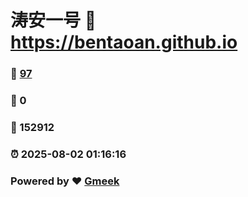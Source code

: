 # 涛安一号 :link: https://bentaoan.github.io 
### :page_facing_up: [97](https://bentaoan.github.io/tag.html) 
### :speech_balloon: 0 
### :hibiscus: 152912 
### :alarm_clock: 2025-08-02 01:16:16 
### Powered by :heart: [Gmeek](https://github.com/Meekdai/Gmeek)
